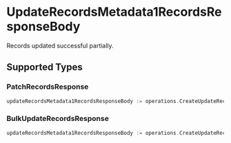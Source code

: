 # UpdateRecordsMetadata1RecordsResponseBody

Records updated successful partially.


## Supported Types

### PatchRecordsResponse

```go
updateRecordsMetadata1RecordsResponseBody := operations.CreateUpdateRecordsMetadata1RecordsResponseBodyPatchRecordsResponse(components.PatchRecordsResponse{/* values here */})
```

### BulkUpdateRecordsResponse

```go
updateRecordsMetadata1RecordsResponseBody := operations.CreateUpdateRecordsMetadata1RecordsResponseBodyBulkUpdateRecordsResponse(components.BulkUpdateRecordsResponse{/* values here */})
```

